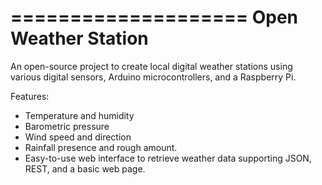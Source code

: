 ====================
Open Weather Station
====================

An open-source project to create local digital weather stations using various digital sensors, Arduino microcontrollers, and a Raspberry Pi.

Features:
 - Temperature and humidity
 - Barometric pressure
 - Wind speed and direction
 - Rainfall presence and rough amount.
 - Easy-to-use web interface to retrieve weather data supporting JSON, REST, and a basic web page.
